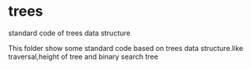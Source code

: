 # trees
standard code of trees data structure

This folder show some standard code based on trees data structure.like traversal,height of tree and binary search tree
